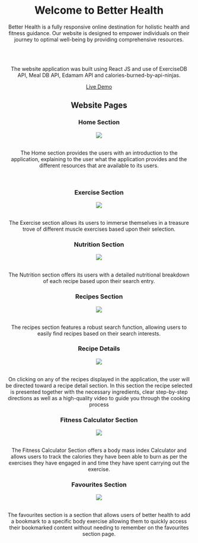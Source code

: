<h1 align="center"> Welcome to Better Health </h1>

<div align="center" >
Better Health is a fully responsive online destination for holistic health and fitness guidance. Our website is designed to empower individuals on their journey to optimal well-being by providing comprehensive resources.

  <br><br>
  
The website application was built using React JS and use of ExerciseDB API, Meal DB API, Edamam API and calories-burned-by-api-ninjas.

[Live Demo](https://kiokoeric.github.io/Better_Health)
</div>

<h2 align="center"> Website Pages </h2>

<div>
  <h3 align="center" >Home Section</h3>

  <div align="center" >
    <img  src="https://i.postimg.cc/CxMGjC8z/Exercise-Home-Section.jpg"> 

  </div>

  <br>
  
  <p align="center" >The Home section provides the users with an introduction to the application, explaining to the user what the application provides and the different resources that are available to its users.</p>
</div>

<br>

<div>
  <h3 align="center" >Exercise Section</h3>

  <div align="center" >
    <img  src="https://i.postimg.cc/d1wMjt2s/Exercise-Section.jpg"> 

  </div>

  <br>
  
  <p align="center">The Exercise section allows its users to immerse themselves in a treasure trove of different muscle exercises based upon their selection.</p>
</div>

<div>
  <h3 align="center" >Nutrition Section</h3>

  <div align="center" >
    <img  src="https://i.postimg.cc/0NxMDDBb/Nutrition-Section.jpg"> 

  </div>

  <br>
  
  <p align="center">The Nutrition section offers its users with a detailed nutritional breakdown of each recipe based upon their search entry.</p>
</div>

<div>
  <h3 align="center" >Recipes Section</h3>

  <div align="center" >
    <img  src="https://i.postimg.cc/5t7sr4vq/Recipes-Section.jpg"> 

  </div>

  <br>
  <p align="center">The recipes section features a robust search function, allowing users to easily find recipes based on their search interests.</p>
  
</div>

<div>
  
<h3 align="center" >Recipe Details</h3>

  <div align="center" >
    <img  src="https://i.postimg.cc/sXbzJ28L/Recipe-Details.jpg"> 

  </div>

  <br>
  <p align="center">On clicking on any of the recipes displayed in the application, the user will be directed toward a recipe detail section. In this section the recipe selected is presented together with the necessary ingredients, clear step-by-step directions as well as a high-quality video to guide you through the cooking process</p>
  
</div>

<div>
  
<h3 align="center" >Fitness Calculator Section</h3>

  <div align="center">
    <img  src="https://i.postimg.cc/zXQXqKr9/Fitness-Calculator-Section.jpg"> 

  </div>

  <br> 

  <p align="center" >
    The Fitness Calculator Section offers a body mass index Calculator and allows users to track the calories they have been able to burn as per the exercises they have engaged in and time they have spent carrying out the exercise.
  </p>
  
</div>

<div>
  
<h3 align="center" >Favourites Section</h3>

  <div align="center" >
    <img  src="https://i.postimg.cc/bN4gkVPL/Exercise-Favourite-Section.jpg"> 

  </div>

  <br>
  <p align="center">The favourites section is a section that allows users of better health to add a bookmark to a specific body exercise allowing them to quickly access their bookmarked content without needing to remember on the favourites section page. </p>
</div>





